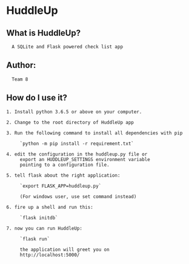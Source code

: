 
# HuddleUp

## What is HuddleUp?

      A SQLite and Flask powered check list app
	  
## Author:
	
	  Team 8
	  

## How do I use it?
	1. Install python 3.6.5 or above on your computer.
	  
	2. Change to the root directory of HuddleUp app
	  
	3. Run the following command to install all dependencies with pip
	  
		 `python -m pip install -r requirement.txt`

	4. edit the configuration in the huddleup.py file or
         export an HUDDLEUP_SETTINGS environment variable
         pointing to a configuration file.

	5. tell flask about the right application:

         `export FLASK_APP=huddleup.py`
		 
		 (For windows user, use set command instead)

	6. fire up a shell and run this:

         `flask initdb`

	7. now you can run HuddleUp:

         `flask run`

         the application will greet you on
         http://localhost:5000/

